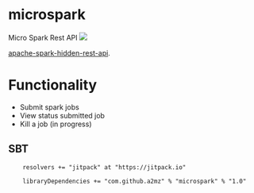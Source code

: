 #  microspark
Micro Spark Rest API
[![](https://jitpack.io/v/a2mz/microspark.svg)](https://jitpack.io/#a2mz/microspark)

[apache-spark-hidden-rest-api](http://arturmkrtchyan.com/apache-spark-hidden-rest-api).
 
# Functionality
- Submit spark jobs
- View status submitted job
- Kill a job (in progress)

## SBT ##
 ```
     resolvers += "jitpack" at "https://jitpack.io"
 ```
 
 ```
     libraryDependencies += "com.github.a2mz" % "microspark" % "1.0"	
 ```
    

